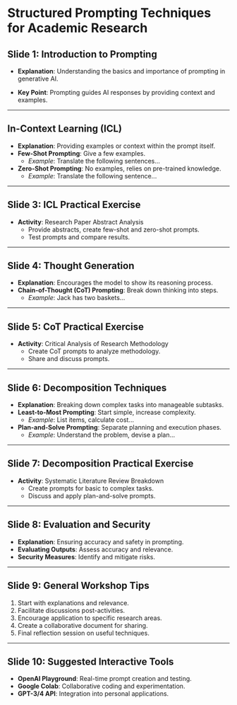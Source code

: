 # Structured Prompting Techniques for Academic Research

## Slide 1: Introduction to Prompting
- **Explanation**: Understanding the basics and importance of prompting in
  generative AI.

- **Key Point**: Prompting guides AI responses by providing context and examples.

---

## In-Context Learning (ICL)
- **Explanation**: Providing examples or context within the prompt itself.
- **Few-Shot Prompting**: Give a few examples.
  - *Example*: Translate the following sentences...
- **Zero-Shot Prompting**: No examples, relies on pre-trained knowledge.
  - *Example*: Translate the following sentence...

---

## Slide 3: ICL Practical Exercise
- **Activity**: Research Paper Abstract Analysis
  - Provide abstracts, create few-shot and zero-shot prompts.
  - Test prompts and compare results.

---

## Slide 4: Thought Generation
- **Explanation**: Encourages the model to show its reasoning process.
- **Chain-of-Thought (CoT) Prompting**: Break down thinking into steps.
  - *Example*: Jack has two baskets...

---

## Slide 5: CoT Practical Exercise
- **Activity**: Critical Analysis of Research Methodology
  - Create CoT prompts to analyze methodology.
  - Share and discuss prompts.

---

## Slide 6: Decomposition Techniques
- **Explanation**: Breaking down complex tasks into manageable subtasks.
- **Least-to-Most Prompting**: Start simple, increase complexity.
  - *Example*: List items, calculate cost...
- **Plan-and-Solve Prompting**: Separate planning and execution phases.
  - *Example*: Understand the problem, devise a plan...

---

## Slide 7: Decomposition Practical Exercise
- **Activity**: Systematic Literature Review Breakdown
  - Create prompts for basic to complex tasks.
  - Discuss and apply plan-and-solve prompts.

---

## Slide 8: Evaluation and Security
- **Explanation**: Ensuring accuracy and safety in prompting.
- **Evaluating Outputs**: Assess accuracy and relevance.
- **Security Measures**: Identify and mitigate risks.

---

## Slide 9: General Workshop Tips
1. Start with explanations and relevance.
2. Facilitate discussions post-activities.
3. Encourage application to specific research areas.
4. Create a collaborative document for sharing.
5. Final reflection session on useful techniques.

---

## Slide 10: Suggested Interactive Tools
- **OpenAI Playground**: Real-time prompt creation and testing.
- **Google Colab**: Collaborative coding and experimentation.
- **GPT-3/4 API**: Integration into personal applications.